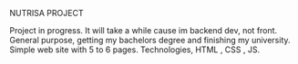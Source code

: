 NUTRISA PROJECT

Project in progress. It will take a while cause im backend dev, not front.
General purpose, getting my bachelors degree and finishing my university.
Simple web site with 5 to 6 pages. 
Technologies, HTML , CSS , JS.
